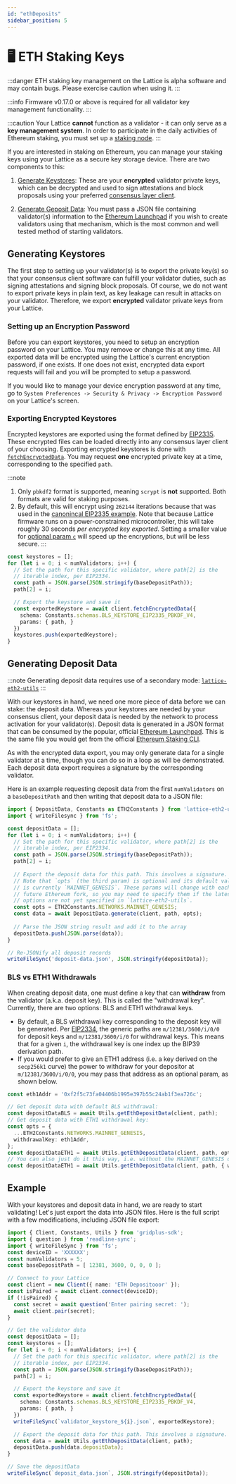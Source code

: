 ```yaml
---
id: "ethDeposits"
sidebar_position: 5
---
```


#  🖥️ ETH Staking Keys

:::danger
ETH staking key management on the Lattice is alpha software and may contain bugs. Please exercise caution when using it.
:::

:::info
Firmware v0.17.0 or above is required for all validator key management functionality.
:::

:::caution
Your Lattice **cannot** function as a validator - it can only serve as a **key management system**. In order to participate in the daily activities of Ethereum staking, you must set up a [staking node](https://ethereum.org/en/staking/).
:::

If you are interested in staking on Ethereum, you can manage your staking keys using your Lattice as a secure key storage device. There are two components to this:

1. [Generate Keystores](#generating-keystores): These are your **encrypted** validator private keys, which can be decrypted and used to sign attestations and block proposals using your preferred [consensus layer client](https://ethereum.org/en/developers/docs/nodes-and-clients/#consensus-clients).

2. [Generate Geposit Data](#generating-deposit-data): You must pass a JSON file containing validator(s) information to the [Ethereum Launchpad](https://launchpad.ethereum.org/en/) if you wish to create validators using that mechanism, which is the most common and well tested method of starting validators.

## Generating Keystores

The first step to setting up your validator(s) is to export the private key(s) so that your consensus client software can fulfill your validator duties, such as signing attestations and signing block proposals. Of course, we do not want to export private keys in plain text, as key leakage can result in attacks on your validator. Therefore, we export **encrypted** validator private keys from your Lattice.

### Setting up an Encryption Password

Before you can export keystores, you need to setup an encryption password on your Lattice. You may remove or change this at any time. All exported data will be encrypted using the Lattice's current encryption password, if one exists. If one does not exist, encrypted data export requests will fail and you will be prompted to setup a password.

If you would like to manage your device encryption password at any time, go to `System Preferences -> Security & Privacy -> Encryption Password` on your Lattice's screen.

### Exporting Encrypted Keystores

Encrypted keystores are exported using the format defined by [EIP2335](https://eips.ethereum.org/EIPS/eip-2335). These encrypted files can be loaded directly into any consensus layer client of your choosing. Exporting encrypted keystores is done with [`fetchEncryptedData`](../api/classes/client.Client#fetchencrypteddata). You may request **one** encrypted private key at a time, corresponding to the specified `path`.

:::note
1. Only `pbkdf2` format is supported, meaning `scrypt` is **not** supported. Both formats are valid for staking purposes.
2. By default, this will encrypt using `262144` iterations because that was used in the [canonincal EIP2335 example](https://eips.ethereum.org/EIPS/eip-2335). Note that because Lattice firmware runs on a power-constrained microcontroller, this will take roughly 30 seconds *per encrypted key exported*. Setting a smaller value for [optional param `c`](../api/interfaces/types_fetchEncData.EIP2335KeyExportReq#c) will speed up the encryptions, but will be less secure.
:::

```ts
const keystores = [];
for (let i = 0; i < numValidators; i++) {
  // Set the path for this specific validator, where path[2] is the
  // iterable index, per EIP2334.
  const path = JSON.parse(JSON.stringify(baseDepositPath));
  path[2] = i;

  // Export the keystore and save it
  const exportedKeystore = await client.fetchEncryptedData({
    schema: Constants.schemas.BLS_KEYSTORE_EIP2335_PBKDF_V4,
    params: { path, }
  })
  keystores.push(exportedKeystore);
}
```

## Generating Deposit Data

:::note
Generating deposit data requires use of a secondary mode: [`lattice-eth2-utils`](https://github.com/GridPlus/lattice-eth2-utils)
:::

With our keystores in hand, we need one more piece of data before we can stake: the deposit data. Whereas your keystores are needed by your consensus client, your deposit data is needed by the network to process activation for your validator(s). Deposit data is generated in a JSON format that can be consumed by the popular, official [Ethereum Launchpad](https://launchpad.ethereum.org/en/). This is the same file you would get from the official [Ethereum Staking CLI](https://github.com/ethereum/staking-deposit-cli).

As with the encrypted data export, you may only generate data for a single validator at a time, though you can do so in a loop as will be demonstrated. Each deposit data export requires a signature by the corresponding validator. 

Here is an example requesting deposit data from the first `numValidators` on a `baseDepositPath` and then writing that deposit data to a JSON file:

```ts
import { DepositData, Constants as ETH2Constants } from 'lattice-eth2-utils';
import { writeFilesync } from 'fs'; 

const depositData = [];
for (let i = 0; i < numValidators; i++) {
  // Set the path for this specific validator, where path[2] is the
  // iterable index, per EIP2334.
  const path = JSON.parse(JSON.stringify(baseDepositPath));
  path[2] = i;
  
  // Export the deposit data for this path. This involves a signature.
  // Note that `opts` (the third param) is optional and its default value
  // is currently `MAINNET_GENESIS`. These params will change with each
  // future Ethereum fork, so you may need to specify them if the latest
  // options are not yet specified in `lattice-eth2-utils`.
  const opts = ETH2Constants.NETWORKS.MAINNET_GENESIS;
  const data = await DepositData.generate(client, path, opts);
  
  // Parse the JSON string result and add it to the array
  depositData.push(JSON.parse(data));
}

// Re-JSONify all deposit records
writeFileSync('deposit-data.json', JSON.stringify(depositData));
```

### BLS vs ETH1 Withdrawals

When creating deposit data, one must define a key that can **withdraw** from the validator (a.k.a. deposit key). This is called the "withdrawal key". Currently, there are two options: BLS and ETH1 withdrawal keys.

* By default, a BLS withdrawal key corresponding to the deposit key will be generated. Per [EIP2334](https://eips.ethereum.org/EIPS/eip-2334), the generic paths are `m/12381/3600/i/0/0` for deposit keys and `m/12381/3600/i/0` for withdrawal keys. This means that for a given `i`, the withdrawal key is one index up the BIP39 derivation path.
* If you would prefer to give an ETH1 address (i.e. a key derived on the `secp256k1` curve) the power to withdraw for your depositor at `m/12381/3600/i/0/0`, you may pass that address as an optional param, as shown below.

```ts
const eth1Addr = '0xf2f5c73fa04406b1995e397b55c24ab1f3ea726c';

// Get deposit data with default BLS withdrawal:
const depositDataBLS = await Utils.getEthDepositData(client, path);
// Get deposit data with ETH1 withdrawal key:
const opts = {
  ...ETH2Constants.NETWORKS.MAINNET_GENESIS,
  withdrawalKey: eth1Addr,
};
const depositDataETH1 = await Utils.getEthDepositData(client, path, opts);
// You can also just do it this way, i.e. without the MAINNET_GENESIS opts (which are the default)
const depositDataETH1 = await Utils.getEthDepositData(client, path, { withdrawalKey: eth1Addr });
```


## Example

With your keystores and deposit data in hand, we are ready to start validating! Let's just export the data into JSON files. Here is the full script with a few modifications, including JSON file export:

```ts
import { Client, Constants, Utils } from 'gridplus-sdk';
import { question } from 'readline-sync';
import { writeFileSync } from 'fs';
const deviceID = 'XXXXXX';
const numValidators = 5;
const baseDepositPath = [ 12381, 3600, 0, 0, 0 ];

// Connect to your Lattice
const client = new Client({ name: 'ETH Depositooor' });
const isPaired = await client.connect(deviceID);
if (!isPaired) {
  const secret = await question('Enter pairing secret: ');
  await client.pair(secret);
}

// Get the validator data
const depositData = [];
const keystores = [];
for (let i = 0; i < numValidators; i++) {
  // Set the path for this specific validator, where path[2] is the
  // iterable index, per EIP2334.
  const path = JSON.parse(JSON.stringify(baseDepositPath));
  path[2] = i;

  // Export the keystore and save it
  const exportedKeystore = await client.fetchEncryptedData({
    schema: Constants.schemas.BLS_KEYSTORE_EIP2335_PBKDF_V4,
    params: { path, }
  })
  writeFileSync(`validator_keystore_${i}.json`, exportedKeystore);

  // Export the deposit data for this path. This involves a signature.
  const data = await Utils.getEthDepositData(client, path);
  depositData.push(data.depositData);
}

// Save the depositData
writeFileSync(`deposit_data.json`, JSON.stringify(depositData));
```

